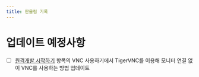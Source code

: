```yaml
---
title: 판올림 기록
---
```


# 업데이트 예정사항

- [ ] [원격개발 시작하기](./EmVision_Getting_Started/#getting-started-with-host-pc) 항목의 VNC 사용하기에서 TigerVNC를 이용해 모니터 연결 없이 VNC를 사용하는 방법 업데이트
